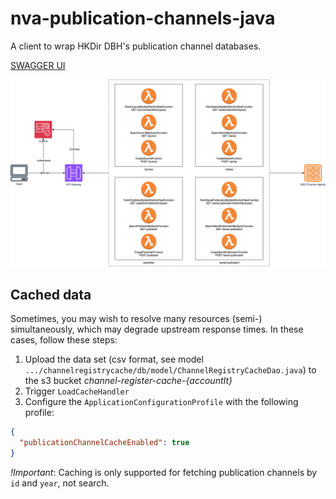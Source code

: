 # nva-publication-channels-java

A client to wrap HKDir DBH's publication channel databases.

[SWAGGER UI](https://petstore.swagger.io/?url=https://raw.githubusercontent.com/BIBSYSDEV/nva-publication-channels-java/refs/heads/main/docs/openapi.yaml)

![Alt text](resources/publication-channels-v2.png)

## Cached data

Sometimes, you may wish to resolve many resources (semi-) simultaneously, which may degrade upstream
response times.
In these cases, follow these steps:

1. Upload the data set (csv format, see model
   `.../channelregistrycache/db/model/ChannelRegistryCacheDao.java`) to the s3
   bucket _channel-register-cache-{accountIt}_
2. Trigger `LoadCacheHandler`
3. Configure the `ApplicationConfigurationProfile` with
   the following profile:

```json
{
  "publicationChannelCacheEnabled": true
}
```

_!Important_: Caching is only supported for fetching publication channels by `id` and `year`, not
search. 